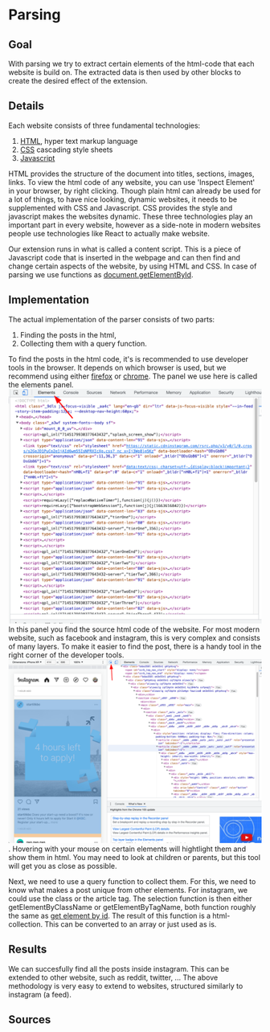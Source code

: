 # Parsing

## Goal

With parsing we try to extract certain elements of the html-code that each website is build on. The extracted data is then used by other blocks to create the desired effect of the extension.

## Details

Each website consists of three fundamental technologies:

1. [HTML][1], hyper text markup language
2. [CSS][2] cascading style sheets
3. [Javascript][3]

HTML provides the structure of the document into titles, sections, images, links. To view the html code of any website, you can use 'Inspect Element' in your browser, by right clicking.
Though plain html can already be used for a lot of things, to have nice looking, dynamic websites, it needs to be supplemented with CSS and Javascript. CSS provides the style and javascript makes the websites dynamic. These three technologies play an important part in every website, however as a side-note in modern websites people use technologies like React to actually make website.

Our extension runs in what is called a content script. This is a piece of Javascript code that is inserted in the webpage and can then find and change certain aspects of the website, by using HTML and CSS. In case of parsing we use functions as [document.getElementById][4].

## Implementation

The actual implementation of the parser consists of two parts:

1. Finding the posts in the html,
2. Collecting them with a query function.

To find the posts in the html code, it's is recommended to use developer tools in the browser. It depends on which browser is used, but we recommend using either [firefox][6] or [chrome][5]. The panel we use here is called the elements panel. ![Elements panel](images/elements_panel.png) In this panel you find the source html code of the website. For most modern website, such as facebook and instagram, this is very complex and consists of many layers. To make it easier to find the post, there is a handy tool in the right corner of the developer tools. ![Selection Tool](images/selection_tool.png). Hovering with your mouse on certain elements will hightlight them and show them in html. You may need to look at children or parents, but this tool will get you as close as possible.

Next, we need to use a query function to collect them. For this, we need to know what makes a post unique from other elements. For instagram, we could use the class or the article tag. The selection function is then either getElementByClassName or getElementByTagName, both function roughly the same as [get element by id][4]. The result of this function is a html-collection. This can be converted to an array or just used as is.

## Results

We can succesfully find all the posts inside instagram. This can be extended to other website, such as reddit, twitter, ... The above methodology is very easy to extend to websites, structured similarly to instagram (a feed).

## Sources

[1]: https://en.wikipedia.org/wiki/HTML "HTML"
[2]: https://en.wikipedia.org/wiki/CSS "CSS"
[3]: https://en.wikipedia.org/wiki/JavaScript "Javascript"
[4]: https://developer.mozilla.org/en-US/docs/Web/API/Document/getElementById "Get element by id"
[5]: https://developer.chrome.com/docs/devtools/ "Chrome devtools"
[6]: https://developer.mozilla.org/en-US/docs/Tools "Mozilla devtools"
